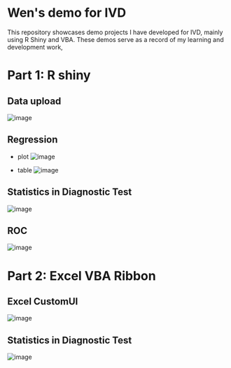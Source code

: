 # Wen's demo for IVD
This repository showcases demo projects I have developed for IVD, mainly using R Shiny and VBA. These demos serve as a record of my learning and development work,

# Part 1: R shiny
## Data upload
![image](https://github.com/user-attachments/assets/c62eafc0-99cb-4bf0-8b2e-47c7ff777b45)

## Regression
- plot
![image](https://github.com/user-attachments/assets/10473c08-6fee-4a77-a33a-5c042f42e5f8)

- table
![image](https://github.com/user-attachments/assets/2c7baddc-8271-42d7-b022-a9cf3109a610)


## Statistics in Diagnostic Test
![image](https://github.com/user-attachments/assets/ce98c541-15c1-4cac-901b-cfe03e9d7dc3)

## ROC
![image](https://github.com/user-attachments/assets/be661e2c-489d-42bf-80b8-2557f9c69dd0)

# Part 2: Excel VBA Ribbon

## Excel CustomUI
![image](https://github.com/user-attachments/assets/4c24dfe4-e97b-4ef0-9e6a-87ed1c2db2c5)

## Statistics in Diagnostic Test
![image](https://github.com/user-attachments/assets/59048a05-1e0d-4c50-85c3-c3df9e2cdf0b)


